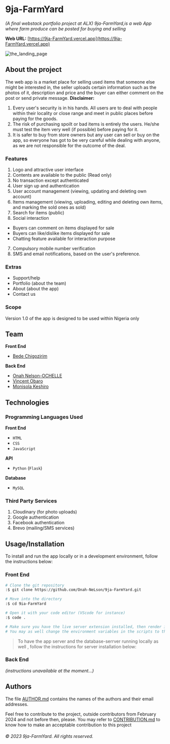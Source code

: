 # 9ja-FarmYard
*(A final webstack portfolio project at ALX) 9ja-FarmYard,is a web App where farm produce can be posted for buying and selling*

**Web URL:** [https://9ja-FarmYard.vercel.app](https://9ia-FarmYard.vercel.app)

![the_landing_page](https://github.com/Onahnelson/rough_work/blob/main/designs/9ja-FarmYard-landing-page.jpg)

## About the project
The web app is a market place for selling used items that someone else might be interested in, the seller uploads certain information such as the photos of it,
description and price and the buyer can either comment on the post or send private message.
**Disclaimer:**
1. Every user's security is in his hands. All users are to deal with people within their locality or close range and meet in public places before paying for
the goods.
3. The risk of purchasing spoilt or bad items is entirely the users. He/she must test the item very well (if possible) before paying for it.
4. It is safer to buy from store owners but any user can sell or buy on the app, so everyone has got to be very careful while dealing with anyone, as we are
not responsible for the outcome of the deal.

### Features
1. Logo and attractive user interface
2. Contents are available to the public (Read only)
3. No transaction except authenticated
4. User sign up and authentication
5. User account management (viewing, updating and deleting own account)
6. Items management (viewing, uploading, editing and deleting own items, and marking the sold ones as sold)
7. Search for items (public)
8. Social interaction
  - Buyers can comment on items displayed for sale
  - Buyers can like/dislike items displayed for sale
  - Chatting feature available for interaction purpose
7. Compulsory mobile number verification
8. SMS and email notifications, based on the user's preference.
  
### Extras
- Support/help
- Portfolio (about the team)
- About (about the app)
- Contact us

### Scope
Version 1.0 of the app is designed to be used within Nigeria only

## Team
**Front End**
- [Bede Chigozirim](https://github.com/bede123)

**Back End**
- [Onah Nelson-OCHELLE](https://github.com/Onah-NeLson)
- [Vincent Obaro](https://github.com/Vincent)
- [Monisola Keshiro](https://github.com/Monisola)

## Technologies

### Programming Languages Used
**Front End**
- `HTML`
- `CSS`
- `JavaScript`

**API**
- `Python` (`Flask`)

**Database**
- `MySQL`

### Third Party Services
1. Cloudinary (for photo uploads)
2. Google authentication
3. Facebook authentication
4. Brevo (mailing/SMS services)

## Usage/Installation
To install and run the app locally or in a development environment, follow the instructions below:
### Front End
```bash
# Clone the git repository
:$ git clone https://github.com/Onah-NeLson/9ja-FarmYard.git

# Move into the directory
:$ cd 9ia-FarmYard

# Open it with your code editor (VScode for instance)
:$ code .

# Make sure you have the live server extension installed, then render index.html on your browser
# You may as well change the environment variables in the scripts to that of the local server, you're using.
```

> To have the app server and the database-serrver running locally as well , follow the instructions for server installation below:

### Back End
*(instructions unavailable at the moment...)*

## Authors
The file [AUTHOR.md](./AUTHOR.md) contains the names of the authors and their email addresses.

Feel free to contribute to the project, outside contributors from February 2024 and not before then, please. You may refer to [CONTRIBUTION.md](./CONTRIBUTION.md)
to know how to make an acceptable contribution to this project

###### &copy; 2023 9ja-FarmYard. All rights reserved.

